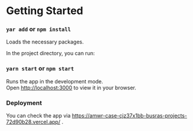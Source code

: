 # Getting Started

### `yar add` or `npm install`

Loads the necessary packages.

In the project directory, you can run:

### `yarn start` or `npm start`

Runs the app in the development mode.\
Open [http://localhost:3000](http://localhost:3000) to view it in your browser.

### Deployment

You can check the app via https://amwr-case-cjz37x1bb-busras-projects-72d90b28.vercel.app/ .
